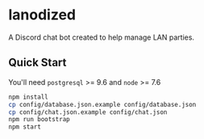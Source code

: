 # lanodized
A Discord chat bot created to help manage LAN parties.

## Quick Start
You'll need `postgresql` >= 9.6 and `node` >= 7.6

```bash
npm install
cp config/database.json.example config/database.json
cp config/chat.json.example config/chat.json
npm run bootstrap
npm start
```